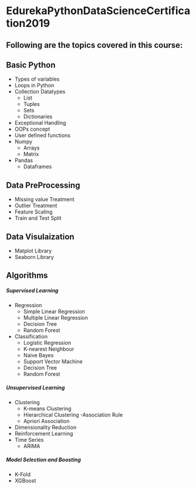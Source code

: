 # EdurekaPythonDataScienceCertification2019

## Following are the topics covered in this course:

Basic Python
------------
- Types of variables 
- Loops in Python
- Collection Datatypes
    - List
    - Tuples
    - Sets
    - Dictionaries
- Exceptional Handling 
- OOPs concept
- User defined functions
- Numpy
    - Arrays
    - Matrix
- Pandas
    - Dataframes

Data PreProcessing
------------------
- Missing value Treatment
- Outlier Treatment
- Feature Scaling
- Train and Test Split

Data Visulaization
------------------
- Matplot Library 
- Seaborn Library

Algorithms
----------
##### Supervised Learning
- Regression
  - Simple Linear Regression 
  - Multiple Linear Regression 
  - Decision Tree
  - Random Forest
- Classification 
  - Logistic Regression 
  - K-nearest Neighbour 
  - Naive Bayes
  - Support Vector Machine
  - Decision Tree
  - Random Forest
##### Unsupervised Learning
- Clustering 
  - K-means Clustering 
  - Hierarchical Clustering 
-Association Rule
  - Apriori Association 
- Dimensionality Reduction 
- Reinforcement Learning
- Time Series
  - ARIMA 
##### Model Selection and Boosting
- K-Fold
- XGBoost
